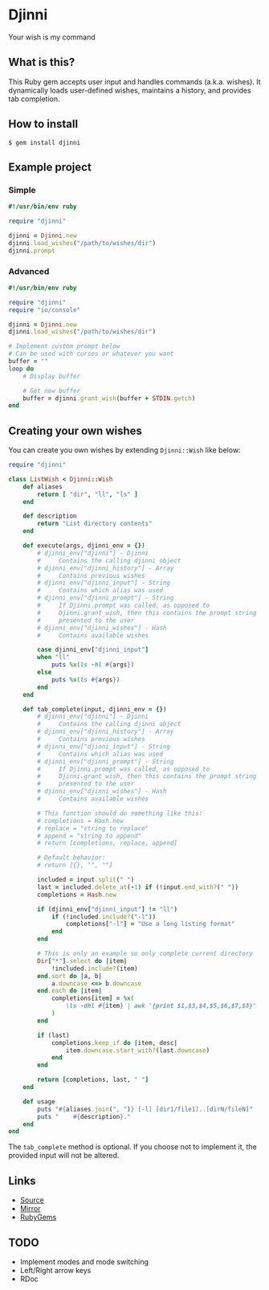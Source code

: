 # Djinni

Your wish is my command

## What is this?

This Ruby gem accepts user input and handles commands (a.k.a. wishes).
It dynamically loads user-defined wishes, maintains a history, and
provides tab completion.

## How to install

```
$ gem install djinni
```

## Example project

### Simple

```ruby
#!/usr/bin/env ruby

require "djinni"

djinni = Djinni.new
djinni.load_wishes("/path/to/wishes/dir")
djinni.prompt
```

### Advanced

```ruby
#!/usr/bin/env ruby

require "djinni"
require "io/console"

djinni = Djinni.new
djinni.load_wishes("/path/to/wishes/dir")

# Implement custom prompt below
# Can be used with curses or whatever you want
buffer = ""
loop do
    # Display buffer

    # Get new buffer
    buffer = djinni.grant_wish(buffer + STDIN.getch)
end
```

## Creating your own wishes

You can create you own wishes by extending `Djinni::Wish` like below:

```ruby
require "djinni"

class ListWish < Djinni::Wish
    def aliases
        return [ "dir", "ll", "ls" ]
    end

    def description
        return "List directory contents"
    end

    def execute(args, djinni_env = {})
        # djinni_env["djinni"] - Djinni
        #     Contains the calling djinni object
        # djinni_env["djinni_history"] - Array
        #     Contains previous wishes
        # djinni_env["djinni_input"] - String
        #     Contains which alias was used
        # djinni_env["djinni_prompt"] - String
        #     If Djinni.prompt was called, as opposed to
        #     Djinni.grant_wish, then this contains the prompt string
        #     presented to the user
        # djinni_env["djinni_wishes"] - Hash
        #     Contains available wishes

        case djinni_env["djinni_input"]
        when "ll"
            puts %x(ls -hl #{args})
        else
            puts %x(ls #{args})
        end
    end

    def tab_complete(input, djinni_env = {})
        # djinni_env["djinni"] - Djinni
        #     Contains the calling djinni object
        # djinni_env["djinni_history"] - Array
        #     Contains previous wishes
        # djinni_env["djinni_input"] - String
        #     Contains which alias was used
        # djinni_env["djinni_prompt"] - String
        #     If Djinni.prompt was called, as opposed to
        #     Djinni.grant_wish, then this contains the prompt string
        #     presented to the user
        # djinni_env["djinni_wishes"] - Hash
        #     Contains available wishes

        # This function should do something like this:
        # completions = Hash.new
        # replace = "string to replace"
        # append = "string to append"
        # return [completions, replace, append]

        # Default behavior:
        # return [{}, "", ""]

        included = input.split(" ")
        last = included.delete_at(-1) if (!input.end_with?(" "))
        completions = Hash.new

        if (djinni_env["djinni_input"] != "ll")
            if (!included.include?("-l"))
                completions["-l"] = "Use a long listing format"
            end
        end

        # This is only an example so only complete current directory
        Dir["*"].select do |item|
            !included.include?(item)
        end.sort do |a, b|
            a.downcase <=> b.downcase
        end.each do |item|
            completions[item] = %x(
                \ls -dhl #{item} | awk '{print $1,$3,$4,$5,$6,$7,$8}'
            )
        end

        if (last)
            completions.keep_if do |item, desc|
                item.downcase.start_with?(last.downcase)
            end
        end

        return [completions, last, " "]
    end

    def usage
        puts "#{aliases.join(", ")} [-l] [dir1/file1]..[dirN/fileN]"
        puts "    #{description}."
    end
end
```

The `tab_complete` method is optional. If you choose not to implement
it, the provided input will not be altered.

## Links

- [Source](https://gitlab.com/mjwhitta/djinni)
- [Mirror](https://github.com/mjwhitta/djinni)
- [RubyGems](https://rubygems.org/gems/djinni)

## TODO

- Implement modes and mode switching
- Left/Right arrow keys
- RDoc
